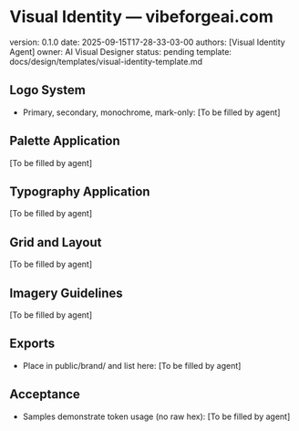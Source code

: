 # Visual Identity — vibeforgeai.com

version: 0.1.0
date: 2025-09-15T17-28-33-03-00
authors: [Visual Identity Agent]
owner: AI Visual Designer
status: pending
template: docs/design/templates/visual-identity-template.md

## Logo System
- Primary, secondary, monochrome, mark-only: [To be filled by agent]

## Palette Application
[To be filled by agent]

## Typography Application
[To be filled by agent]

## Grid and Layout
[To be filled by agent]

## Imagery Guidelines
[To be filled by agent]

## Exports
- Place in public/brand/ and list here: [To be filled by agent]

## Acceptance
- Samples demonstrate token usage (no raw hex): [To be filled by agent]

